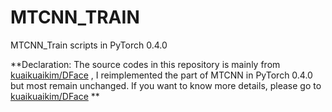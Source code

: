 # MTCNN_TRAIN
MTCNN_Train scripts in PyTorch 0.4.0  

**Declaration: The source codes in this repository is mainly from [kuaikuaikim/DFace](https://github.com/kuaikuaikim/DFace) , I reimplemented the part of MTCNN in PyTorch 0.4.0 but most remain unchanged. If you want to know more details, please go to [kuaikuaikim/DFace](https://github.com/kuaikuaikim/DFace) ** 


